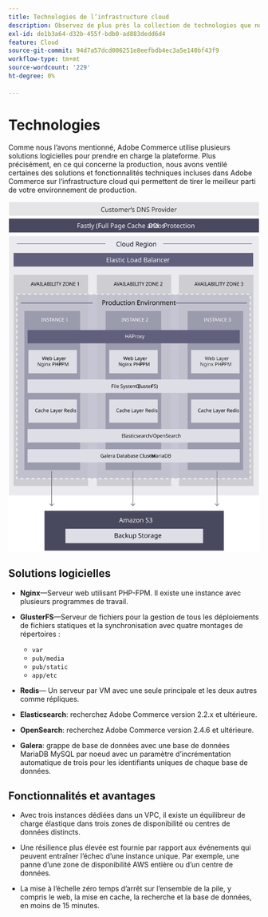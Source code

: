 ```yaml
---
title: Technologies de l’infrastructure cloud
description: Observez de plus près la collection de technologies que nous utilisons pour Adobe Commerce sur l’infrastructure cloud.
exl-id: de1b3a64-d32b-455f-bdb0-ad883dedd6d4
feature: Cloud
source-git-commit: 94d7a57dcd006251e8eefbdb4ec3a5e140bf43f9
workflow-type: tm+mt
source-wordcount: '229'
ht-degree: 0%

---
```


# Technologies

Comme nous l’avons mentionné, Adobe Commerce utilise plusieurs solutions logicielles pour prendre en charge la plateforme. Plus précisément, en ce qui concerne la production, nous avons ventilé certaines des solutions et fonctionnalités techniques incluses dans Adobe Commerce sur l’infrastructure cloud qui permettent de tirer le meilleur parti de votre environnement de production.

![Diagramme présentant Adobe Commerce sur la technologie de l’infrastructure cloud](../../../assets/playbooks/infrastructure-technology.svg)

## Solutions logicielles

- **Nginx**—Serveur web utilisant PHP-FPM. Il existe une instance avec plusieurs programmes de travail.

- **GlusterFS**—Serveur de fichiers pour la gestion de tous les déploiements de fichiers statiques et la synchronisation avec quatre montages de répertoires :
   - `var`
   - `pub/media`
   - `pub/static`
   - `app/etc`

- **Redis**— Un serveur par VM avec une seule principale et les deux autres comme répliques.

- **Elasticsearch**: recherchez Adobe Commerce version 2.2.x et ultérieure.

- **OpenSearch**: recherchez Adobe Commerce version 2.4.6 et ultérieure.

- **Galera**: grappe de base de données avec une base de données MariaDB MySQL par noeud avec un paramètre d’incrémentation automatique de trois pour les identifiants uniques de chaque base de données.

## Fonctionnalités et avantages

- Avec trois instances dédiées dans un VPC, il existe un équilibreur de charge élastique dans trois zones de disponibilité ou centres de données distincts.

- Une résilience plus élevée est fournie par rapport aux événements qui peuvent entraîner l’échec d’une instance unique. Par exemple, une panne d’une zone de disponibilité AWS entière ou d’un centre de données.

- La mise à l’échelle zéro temps d’arrêt sur l’ensemble de la pile, y compris le web, la mise en cache, la recherche et la base de données, en moins de 15 minutes.
